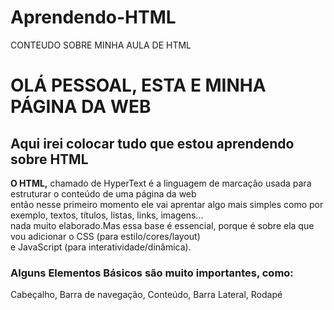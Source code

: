 # Aprendendo-HTML
CONTEUDO SOBRE MINHA AULA DE HTML

<!DOCTYPE html> <html>

<head> <meta charset ="utf-8">
<title> MINHA AULA DE HTML </title>
</head>

<body>
    
<h1> OLÁ PESSOAL, ESTA E MINHA PÁGINA DA WEB</h1>
<h2> Aqui irei colocar tudo que estou aprendendo sobre HTML</h2>

 
<P> <b>O HTML,</b> chamado de HyperText é a linguagem de marcação usada para estruturar o conteúdo de uma página da web <br>
 então nesse primeiro momento ele vai aprentar algo mais simples como por exemplo, textos, títulos, listas, links, imagens... <br>
 nada muito elaborado.Mas essa base é essencial, porque é sobre ela que vou adicionar o CSS (para estilo/cores/layout)<br>
 e JavaScript (para interatividade/dinâmica).<br></p>

<h3>Alguns Elementos Básicos são muito importantes, como:</h3>
<p>Cabeçalho, Barra de navegação, Conteúdo, Barra Lateral, Rodapé </p><br>

</body>

</html>

